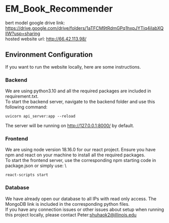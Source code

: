 # EM_Book_Recommender

bert model google drive link: https://drive.google.com/drive/folders/1aTFCM9tRdmGPq1hxpJYTiq4iIabXQllW?usp=sharing \
hosted website url: http://66.42.113.98/ 

## Environment Configuration

If you want to run the website locally, here are some instructions.

### Backend

We are using python3.10 and all the required packages are included in requirement.txt. \
To start the backend server, navigate to the backend folder and use this following command:

``uvicorn api_server:app --reload``

The server will be running on http://127.0.0.1:8000/ by default.

### Frontend

We are using node version 18.16.0 for our react project. Ensure you have npm and react on your machine to install all the required packages. \
To start the frontend server, use the corresponding npm starting code in package.json or simply use: \

``react-scripts start``

### Database

We have already open our database to all IPs with read only access. The MongoDB link is included in the corresponding python files. \
If you have any connection issues or other issues about setup when running this project locally, please contact Peter:shuhaok2@illinois.edu
